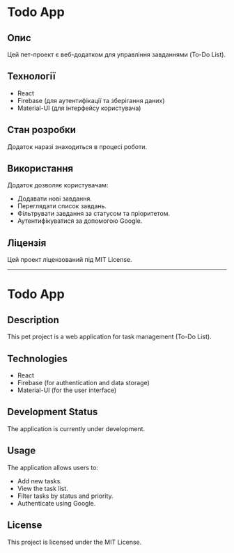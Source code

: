 # Todo App

## Опис
Цей пет-проект є веб-додатком для управління завданнями (To-Do List). 

## Технології
- React
- Firebase (для аутентифікації та зберігання даних)
- Material-UI (для інтерфейсу користувача)

## Стан розробки
Додаток наразі знаходиться в процесі роботи. 

## Використання
Додаток дозволяє користувачам:
- Додавати нові завдання.
- Переглядати список завдань.
- Фільтрувати завдання за статусом та пріоритетом.
- Аутентифікуватися за допомогою Google.

## Ліцензія
Цей проект ліцензований під MIT License.

---

# Todo App

## Description
This pet project is a web application for task management (To-Do List).

## Technologies
- React
- Firebase (for authentication and data storage)
- Material-UI (for the user interface)

## Development Status
The application is currently under development.

## Usage
The application allows users to:
- Add new tasks.
- View the task list.
- Filter tasks by status and priority.
- Authenticate using Google.

## License
This project is licensed under the MIT License.






